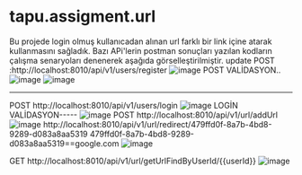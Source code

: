 # tapu.assigment.url

Bu projede login olmuş kullanıcadan alınan url farklı bir link içine atarak kullanmasını sağladık.
Bazı APi'lerin postman sonuçları yazılan kodların çalışma senaryoları denenerek aşağıda görselleştirilmiştir.
 update
 POST :http://localhost:8010/api/v1/users/register
![image](https://user-images.githubusercontent.com/66941183/134699202-7ec87cea-4648-483b-a5fb-822ece5b1c50.png)
POST VALİDASYON..
![image](https://user-images.githubusercontent.com/66941183/134699322-f19cc23a-8d5b-4c54-b087-9c951f6a135e.png)
![image](https://user-images.githubusercontent.com/66941183/134699374-971abac4-deeb-4aad-9e44-73d3a90c4c99.png)

----------------------------------------------------------------------------------------------------------------
POST http://localhost:8010/api/v1/users/login
![image](https://user-images.githubusercontent.com/66941183/134699565-5d4da1c4-01ab-4323-93db-8f218ffc00ee.png)
LOGİN VALİDASYON-----
![image](https://user-images.githubusercontent.com/66941183/134699654-56a2d1cf-7f31-4cae-b483-642ca48c9f62.png)
POST http://localhost:8010/api/v1/url/addUrl
![image](https://user-images.githubusercontent.com/66941183/134702750-d95de75d-f928-4b2b-bd31-00f54c100303.png)
http://localhost:8010/api/v1/url/redirect/479ffd0f-8a7b-4bd8-9289-d083a8aa5319 
479ffd0f-8a7b-4bd8-9289-d083a8aa5319==google.com
![image](https://user-images.githubusercontent.com/66941183/134703053-6c5a079b-36d4-4daf-956b-79235284f239.png)

GET http://localhost:8010/api/v1/url/getUrlFindByUserId/{{userId}}
![image](https://user-images.githubusercontent.com/66941183/134703701-23cf3c42-2ce9-4d61-861c-080965815db1.png)
